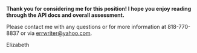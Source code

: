 <p><strong>Thank you for considering me for this position! I hope you enjoy reading through the API docs and overall assessment.</strong></p>

<p> Please contact me with any questions or for more information at 818-770-8837 or via <a href="mailto:errwriter@yahoo.com">errwriter@yahoo.com</a>.</p>

<p> Elizabeth </p>
